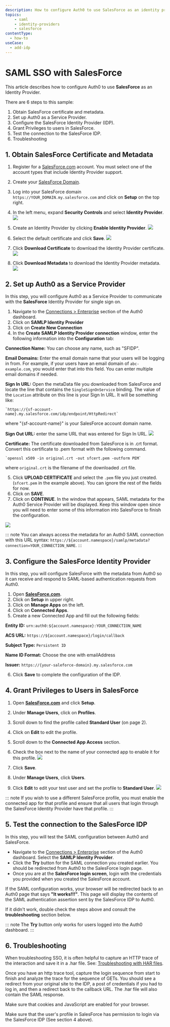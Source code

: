 ```yaml
---
description: How to configure Auth0 to use SalesForce as an identity provider.
topics:
    - saml
    - identity-providers
    - salesforce
contentType:
  - how-to
useCase:
  - add-idp
---
```


# SAML SSO with SalesForce

This article describes how to configure Auth0 to use **SalesForce** as an Identity Provider.

There are 6 steps to this sample:

1. Obtain SalesForce certificate and metadata.
2. Set up Auth0 as a Service Provider.
3. Configure the SalesForce Identity Provider (IDP).
4. Grant Privileges to users in SalesForce.
5. Test the connection to the SalesForce IDP.
6. Troubleshooting

## 1. Obtain SalesForce Certificate and Metadata

1. Register for a [SalesForce.com](http://SalesForce.com) account. You must select one of the account types that include Identity Provider support.
2. Create your [SalesForce Domain](https://help.salesforce.com/apex/HTViewHelpDoc?id=domain_name_setup.htm&language=en_US).
2. Log into your SalesForce domain `https://YOUR_DOMAIN.my.salesforce.com` and click on **Setup** on the top right.
4. In the left menu, expand **Security Controls** and select **Identity Provider**.
 ![](/media/articles/saml/identity-providers/salesforce/salesforceidp-1.png)

5. Create an Identity Provider by clicking **Enable Identity Provider**.
 ![](/media/articles/saml/identity-providers/salesforce/salesforceidp-2.png)

6. Select the default certificate and click **Save**.
 ![](/media/articles/saml/identity-providers/salesforce/salesforceidp-3.png)

7. Click **Download Certificate** to download the Identity Provider certificate.
 ![](/media/articles/saml/identity-providers/salesforce/salesforceidp-4.png)

8. Click **Download Metadata** to download the Identity Provider metadata.
 ![](/media/articles/saml/identity-providers/salesforce/salesforceidp-5.png)

## 2. Set up Auth0 as a Service Provider

In this step, you will configure Auth0 as a Service Provider to communicate with the **SalesForce** Identity Provider for single sign on.

1. Navigate to the [Connections > Enterprise](${manage_url}/#/connections/enterprise) section of the Auth0 dashboard.
2. Click on **SAMLP Identity Provider**
3. Click on **Create New Connection**
4. In the **Create SAMLP Identity Provider connection** window, enter the following information into the **Configuration** tab:

  **Connection Name:** You can choose any name, such as "SFIDP".

  **Email Domains:** Enter the email domain name that your users will be logging in from. For example, if your users have an email domain of `abc-example.com`, you would enter that into this field. You can enter multiple email domains if needed.

  **Sign In URL:** Open the metaData file you downloaded from SalesForce and locate the line that contains the `SingleSignOnService` binding. The value of the `Location` attribute on this line is your Sign In URL. It will be something like:

    `https://{sf-account-name}.my.salesforce.com/idp/endpoint/HttpRedirect`

  where "{sf-account-name}" is your SalesForce account domain name.

  **Sign Out URL:** enter the same URL that was entered for Sign In URL.
  ![](/media/articles/saml/identity-providers/salesforce/salesforceidp-6.png)

  **Certificate:**  The certificate downloaded from SalesForce is in .crt format. Convert this certificate to .pem format with the following command.

    `openssl x509 -in original.crt -out sfcert.pem -outform PEM`

  where `original.crt` is the filename of the downloaded .crt file.

5. Click **UPLOAD CERTIFICATE**  and select the `.pem` file you just created. (`sfcert.pem` in the example above). You can ignore the rest of the fields for now.
6. Click on **SAVE**.
7. Click on **CONTINUE**. In the window that appears, SAML metadata for the Auth0 Service Provider will be displayed. Keep this window open since you will need to enter some of this information into SalesForce to finish the configuration.

  ![](/media/articles/saml/identity-providers/salesforce/salesforceidp-7.png)

::: note
You can always access the metadata for an Auth0 SAML connection with this URL syntax: `https://${account.namespace}/samlp/metadata?connection=YOUR_CONNECTION_NAME`.
:::

## 3. Configure the SalesForce Identity Provider

In this step, you will configure SalesForce with the metadata from Auth0 so it can receive and respond to SAML-based authentication requests from Auth0.

1. Open **[SalesForce.com](http://salesforce.com)**.
2. Click on **Setup** in upper right.
3. Click on **Manage Apps**  on the left.
4. Click on **Connected Apps**.
5. Create a new Connected App and fill out the following fields:

  **Entity ID:** `urn:auth0:${account.namespace}:YOUR_CONNECTION_NAME`

  **ACS URL:** `https://${account.namespace}/login/callback`

  **Subject Type:** `Persistent ID`

  **Name ID Format:** Choose the one with emailAddress

  **Issuer:** `https://{your-saleforce-domain}.my.salesforce.com`

6. Click **Save** to complete the configuration of the IDP.

## 4. Grant Privileges to Users in SalesForce

1. Open **[SalesForce.com](http://salesforce.com)** and click **Setup**.
2. Under **Manage Users**, click on **Profiles**.
3. Scroll down to find the profile called **Standard User** (on page 2).
4. Click on **Edit** to edit the profile.
5. Scroll down to the **Connected App Access** section.
6. Check the box next to the name of your connected app to enable it for this profile.
  ![](/media/articles/saml/identity-providers/salesforce/salesforceidp-9.png)

7. Click **Save**.
8. Under **Manage Users**, click **Users**.
9. Click **Edit** to edit your test user and set the profile to **Standard User**.
  ![](/media/articles/saml/identity-providers/salesforce/salesforceidp-10.png)

::: note
If you wish to use a different SalesForce profile, you must enable the connected app for that profile and ensure that all users that login through the SalesForce Identity Provider have that profile.
:::

## 5. Test the connection to the SalesForce IDP

In this step, you will test the SAML configuration between Auth0 and SalesForce.

* Navigate to the [Connections > Enterprise](${manage_url}/#/connections/enterprise) section of the Auth0 dashboard. Select the **SAMLP Identity Provider**.
* Click the **Try** button for the SAML connection you created earlier. You should be redirected from Auth0 to the SalesForce login page.
* Once you are at the **SalesForce login screen**, login with the credentials you provided when you created the SalesForce account.

If the SAML configuration works, your browser will be redirected back to an Auth0 page that says **"It works!!!"**. This page will display the contents of the SAML authentication assertion sent by the SalesForce IDP to Auth0.

If it didn't work, double check the steps above and consult the **troubleshooting** section below.

::: note
The **Try** button only works for users logged into the Auth0 dashboard.
:::

## 6. Troubleshooting

When troubleshooting SSO, it is often helpful to capture an HTTP trace of the interaction and save it in a .har file. See: [Troubleshooting with HAR files](/har).

Once you have an http trace tool, capture the login sequence from start to finish and analyze the trace for the sequence of GETs. You should see a redirect from your original site to the IDP, a post of credentials if you had to log in, and then a redirect back to the callback URL. The .har file will also contain the SAML response.

Make sure that cookies and JavaScript are enabled for your browser.

Make sure that the user's profile in SalesForce has permission to login via the SalesForce IDP (See section 4 above).
